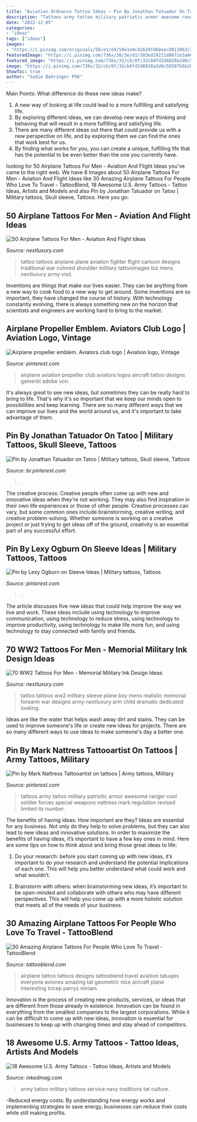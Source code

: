 ```yaml
---
title: "Aviation Ordnance Tattoo Ideas ~ Pin By Jonathan Tatuador On Tatoo"
description: "Tattoos army tattoo military patriotic armor awesome ranger cool soldier forces special weapons nattress mark regulation revised limited its number"
date: "2022-12-05"
categories:
- "ideas"
tags: ["ideas"]
images:
- "https://i.pinimg.com/originals/50/e1/e9/50e1e9c42624fd68eecd811063c3131b.png"
featuredImage: "https://i.pinimg.com/736x/38/3e/d1/383ed19211d8672e3a66ac6699e9226c.jpg"
featured_image: "https://i.pinimg.com/736x/32/cb/0f/32cb0fd2d8828a2d8c50587b5b202dc6--aviators-aero.jpg"
image: "https://i.pinimg.com/736x/32/cb/0f/32cb0fd2d8828a2d8c50587b5b202dc6--aviators-aero.jpg"
ShowToc: true
author: "Sadie Bahringer PhD"
---
```



Main Points: What difference do these new ideas make?
1. A new way of looking at life could lead to a more fulfilling and satisfying life.
2. By exploring different ideas, we can develop new ways of thinking and behaving that will result in a more fulfilling and satisfying life.
3. There are many different ideas out there that could provide us with a new perspective on life, and by exploring them we can find the ones that work best for us.
4. By finding what works for you, you can create a unique, fulfilling life that has the potential to be even better than the one you currently have.

	

		
looking for 50 Airplane Tattoos For Men - Aviation And Flight Ideas you've came to the right web. We have 8 Images about 50 Airplane Tattoos For Men - Aviation And Flight Ideas like 30 Amazing Airplane Tattoos For People Who Love To Travel - TattooBlend, 18 Awesome U.S. Army Tattoos - Tattoo Ideas, Artists and Models and also Pin by Jonathan Tatuador on Tatoo | Military tattoos, Skull sleeve, Tattoos. Here you go:
		
    
## 50 Airplane Tattoos For Men - Aviation And Flight Ideas

<img loading=lazy src="http://nextluxury.com/wp-content/uploads/airliner-plane-tattoos-on-men.jpg" onerror="this.onerror=null;this.src='https://tse3.mm.bing.net/th?id=OIP._KnfmrtrfRNDHUKqtT7AJgAAAA&amp;pid=15.1';" alt="50 Airplane Tattoos For Men - Aviation And Flight Ideas">

_Source: nextluxury.com_

>tattoo tattoos airplane plane aviation fighter flight cartoon designs traditional war colored shoulder military tattooimages biz mens nextluxury army visit. 

	

Inventions are things that make our lives easier. They can be anything from a new way to cook food to a new way to get around. Some inventions are so important, they have changed the course of history. With technology constantly evolving, there is always something new on the horizon that scientists and engineers are working hard to bring to the market.

    
## Airplane Propeller Emblem. Aviators Club Logo | Aviation Logo, Vintage

<img loading=lazy src="https://i.pinimg.com/736x/32/cb/0f/32cb0fd2d8828a2d8c50587b5b202dc6--aviators-aero.jpg" onerror="this.onerror=null;this.src='https://tse2.mm.bing.net/th?id=OIP.4pDBnAE9BNo_89rL6bLzGgHaHa&amp;pid=15.1';" alt="Airplane propeller emblem. Aviators club logo | Aviation logo, Vintage">

_Source: pinterest.com_

>airplane aviation propeller club aviators logos aircraft tattoo designs gemerkt adobe von. 

	

It's always great to see new ideas, but sometimes they can be really hard to bring to life. That's why it's so important that we keep our minds open to possibilities and keep learning. There are so many different ways that we can improve our lives and the world around us, and it's important to take advantage of them.

    
## Pin By Jonathan Tatuador On Tatoo | Military Tattoos, Skull Sleeve, Tattoos

<img loading=lazy src="https://i.pinimg.com/736x/38/3e/d1/383ed19211d8672e3a66ac6699e9226c.jpg" onerror="this.onerror=null;this.src='https://tse2.mm.bing.net/th?id=OIP.gSZ6ZvZPHkG5i9r7CwjOlQHaNv&amp;pid=15.1';" alt="Pin by Jonathan Tatuador on Tatoo | Military tattoos, Skull sleeve, Tattoos">

_Source: br.pinterest.com_

>. 

	

The creative process:
Creative people often come up with new and innovative ideas when they're not working. They may also find inspiration in their own life experiences or those of other people. Creative processes can vary, but some common ones include brainstorming, creative writing, and creative problem-solving. Whether someone is working on a creative project or just trying to get ideas off of the ground, creativity is an essential part of any successful effort.

    
## Pin By Lexy Ogburn On Sleeve Ideas | Military Tattoos, Tattoos

<img loading=lazy src="https://i.pinimg.com/originals/50/e1/e9/50e1e9c42624fd68eecd811063c3131b.png" onerror="this.onerror=null;this.src='https://tse1.mm.bing.net/th?id=OIP.HeywiPAAiW4Ue11vk-Y4MgHaNL&amp;pid=15.1';" alt="Pin by Lexy Ogburn on Sleeve Ideas | Military tattoos, Tattoos">

_Source: pinterest.com_

>. 

	

The article discusses five new ideas that could help improve the way we live and work. These ideas include using technology to improve communication, using technology to reduce stress, using technology to improve productivity, using technology to make life more fun, and using technology to stay connected with family and friends.

    
## 70 WW2 Tattoos For Men - Memorial Military Ink Design Ideas

<img loading=lazy src="http://nextluxury.com/wp-content/uploads/child-looking-at-figter-plane-mens-ww2-forearm-sleeve-realistic-tattoos.jpg" onerror="this.onerror=null;this.src='https://tse3.mm.bing.net/th?id=OIP.bqMdGTWyBe-QsrvsM-EuUwHaHa&amp;pid=15.1';" alt="70 WW2 Tattoos For Men - Memorial Military Ink Design Ideas">

_Source: nextluxury.com_

>tattoo tattoos ww2 military sleeve plane boy mens realistic memorial forearm war designs army nextluxury arm child dramatic dedicated looking. 

	

Ideas are like the water that helps wash away dirt and stains. They can be used to improve someone's life or create new ideas for projects. There are so many different ways to use ideas to make someone's day a better one.

    
## Pin By Mark Nattress Tattooartist On Tattoos | Army Tattoos, Military

<img loading=lazy src="https://i.pinimg.com/originals/43/e7/0b/43e70b6d7fd42d0c614dfc8fab4e3f5e.jpg" onerror="this.onerror=null;this.src='https://tse3.mm.bing.net/th?id=OIP.Cs_1DxR3bcNrLvoVi23OtAHaJ4&amp;pid=15.1';" alt="Pin by Mark Nattress Tattooartist on tattoos | Army tattoos, Military">

_Source: pinterest.com_

>tattoos army tattoo military patriotic armor awesome ranger cool soldier forces special weapons nattress mark regulation revised limited its number. 

	

The benefits of having ideas: How important are they?
Ideas are essential for any business. Not only do they help to solve problems, but they can also lead to new ideas and innovative solutions. In order to maximize the benefits of having ideas, it’s important to have a few key ones in mind. Here are some tips on how to think about and bring those great ideas to life:
1. Do your research: before you start coming up with new ideas, it’s important to do your research and understand the potential implications of each one. This will help you better understand what could work and what wouldn’t.

2. Brainstorm with others: when brainstorming new ideas, it’s important to be open-minded and collaborate with others who may have different perspectives. This will help you come up with a more holistic solution that meets all of the needs of your business.

    
## 30 Amazing Airplane Tattoos For People Who Love To Travel - TattooBlend

<img loading=lazy src="https://tattooblend.com/wp-content/uploads/2016/06/airplane-tattoo-design-24.jpg" onerror="this.onerror=null;this.src='https://tse1.mm.bing.net/th?id=OIP.VhbP2LdGYAqsPx5_Les2ggHaGY&amp;pid=15.1';" alt="30 Amazing Airplane Tattoos For People Who Love To Travel - TattooBlend">

_Source: tattooblend.com_

>airplane tattoo tattoos designs tattooblend travel aviation tatuajes everyone aviones amazing tat geometric nice aircraft plane interesting tricep parryz miriam. 

	

Innovation is the process of creating new products, services, or ideas that are different from those already in existence. Innovation can be found in everything from the smallest companies to the largest corporations. While it can be difficult to come up with new ideas, innovation is essential for businesses to keep up with changing times and stay ahead of competitors.

    
## 18 Awesome U.S. Army Tattoos - Tattoo Ideas, Artists And Models

<img loading=lazy src="https://www.inkedmag.com/.image/t_share/MTU5MDMyODcyNzU1MTQ0NDcy/army_tat_01_407x407.jpg" onerror="this.onerror=null;this.src='https://tse4.mm.bing.net/th?id=OIP.Hy9_XF4QszaR_cJq1jnmiwHaHa&amp;pid=15.1';" alt="18 Awesome U.S. Army Tattoos - Tattoo Ideas, Artists and Models">

_Source: inkedmag.com_

>army tattoo military tattoos service navy traditions tat culture. 

	

-Reduced energy costs: By understanding how energy works and implementing strategies to save energy, businesses can reduce their costs while still making profits.

